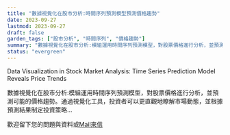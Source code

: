 ```yaml
---
title: "數據視覺化在股市分析:時間序列預測模型預測價格趨勢"
date: 2023-09-27
lastmod: 2023-09-27
draft: false
garden_tags: ["股市分析", "時間序列", "價格趨勢"]
summary: "數據視覺化在股市分析:模組運用時間序列預測模型，對股票價格進行分析，並預測可能的價格趨勢。通過視覺化工具，投資者可以更直觀地瞭解市場動態，並根據預測結果制定投資策略"
status: "evergreen"
---
```


Data Visualization in Stock Market Analysis: Time Series Prediction Model Reveals Price Trends

數據視覺化在股市分析:模組運用時間序列預測模型，對股票價格進行分析，並預測可能的價格趨勢。通過視覺化工具，投資者可以更直觀地瞭解市場動態，並根據預測結果制定投資策略...  

歡迎留下您的問題與資料或[Mail來信](mailto:william@insightbotics.com)
